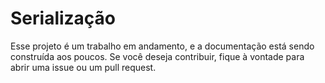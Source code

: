 # Serialização 

Esse projeto é um trabalho em andamento, e a documentação está sendo construída aos poucos. Se você deseja contribuir, fique à vontade para abrir uma issue ou um pull request.